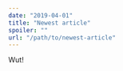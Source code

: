 ```yaml
---
date: "2019-04-01"
title: "Newest article"
spoiler: ""
url: "/path/to/newest-article"
---
```


Wut!
